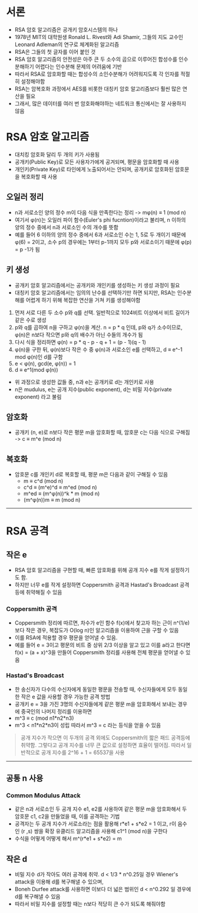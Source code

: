 # 서론
* RSA 암호 알고리즘은 공개키 암호시스템의 하나
* 1978년 MIT의 대학원생 Ronald L. Rivest와 Adi Shamir, 그들의 지도 교수인 Leonard Adleman의 연구로 체계화된 알고리즘
* RSA은 그들의 첫 글자를 이어 붙인 것
* RSA 암호 알고리즘의 안전성은 아주 큰 두 소수의 곱으로 이루어진 합성수를 인수분해하기 어렵다는 인수분해 문제의 어려움에 기반
* 따라서 RSA로 암호화할 때는 합성수의 소인수분해가 어려워지도록 각 인자를 적절히 설정해야함
* RSA는 암복호화 과정에서 AES를 비롯한 대칭키 암호 알고리즘보다 훨씬 많은 연산을 필요
* 그래서, 많은 데이터를 여러 번 암호화해야하는 네트워크 통신에서는 잘 사용하지 않음

# RSA 암호 알고리즘
* 대치킹 암호화 달리 두 개의 키가 사용됨
* 공개키(Public Key)로 모든 사용자가에게 공겨되며, 평문을 암호화할 때 사용
* 개인키(Private Key)로 타인에게 노출되어서는 안되며, 공개키로 암호화된 암호문을 복호화할 때 사용

## 오일러 정리
* n과 서로소인 양의 정수 m이 다음 식을 만족한다는 정리 -> mφ(n) ≡ 1 (mod n)
* 여기서 φ(n)는 오일러 파이 함수(Euler's phi fucntion)이라고 불리며, n 이하의 양의 정수 중에서 n과 서로소인 수의 개수를 뜻함
* 예를 들어 6 이하의 양의 정수 중에서 6과 서로소인 수는 1, 5로 두 개이기 때문에 φ(6) = 2이고, 소수 p의 경우에는 1부터 p-1까지 모두 p와 서로소이기 때문에 φ(p) = p -1가 됨

## 키 생성
* 공개키 암호 알고리즘에서는 공개키와 개인키를 생성하는 키 생성 과정이 필요
* 대칭키 암호 알고리즘에서는 임의의 난수를 선택하기만 하면 되지만, RSA는 인수분해를 어렵게 하기 위해 복잡한 연산을 거쳐 키를 생성해야함

1. 먼저 서로 다른 두 소수 p와 q를 선택. 일반적으로 1024비트 이상에서 비트 길이가 같은 수로 생성
2. p와 q를 곱하여 n을 구하고 φ(n)을 계산. n = p * q 인데, p와 q가 소수이므로, φ(n)은 n보다 작으면 p와 q의 배수가 아닌 수들의 개수가 됨
3. 다시 식을 정리하면 φ(n) = p * q - p - q + 1 = (p - 1)(q - 1)
4. φ(n)을 구한 뒤, φ(n)보다 작은 수 중 φ(n)과 서로소인 e를 선택하고, d ≡ e^-1 mod φ(n)인 d를 구함
5. e < φ(n), gcd(e, φ(n)) = 1
6. d ≡ e^1(mod φ(n))

* 위 과정으로 생성한 값들 중, n과 e는 공개키로 d는 개인키로 사용
* n은 mudulus, e는 공개 지수(public exponent), d는 비밀 지수(private exponent) 라고 불림

## 암호화
* 공개키 (n, e)로 n보다 작은 평문 m을 암호화할 때, 암호문 c는 다음 식으로 구해짐 -> c ≡ m^e (mod n)

## 복호화
* 암호문 c를 개인키 d로 복호할 때, 평문 m은 다음과 같이 구해질 수 있음
    * m ≡ c^d (mod n)
    * c^d ≡ (m^e)^d ≡ m^ed (mod n)
    * m^ed ≡ (m^φ(n))^k * m (mod n)
    * (m^φ(n))m ≡ m (mod n)

---

# RSA 공격

## 작은 e
* RSA 암호 알고리즘을 구현할 때, 빠른 암호화를 위해 공개 지수 e를 작게 설정하기도 함.
* 하지만 너무 e를 작게 설정하면 Coppersmith 공격과 Hastad's Broadcast 공격 등에 취약해질 수 있음

### Coppersmith 공격
* Coppersmith 정리에 따르면, 차수가 e인 함수 f(x)에서 찾고자 하는 근이 n^(1/e)보다 작은 경우, 복잡도가 O(log n)인 알고리즘을 이용하여 근을 구할 수 있음
* 이를 RSA에 적용할 경우 평문을 얻어낼 수 있음.
* 예를 들어 e = 3이고 평문의 비트 중 상위 2/3 이상을 알고 있고 이를 a라고 한다면 f(x) = (a + x)^3을 만들어 Coppersmith 정리를 사용해 전체 평문을 얻어낼 수 있음

### Hastad's Broadcast
* 한 송신자가 다수의 수신자에게 동일한 평문을 전송할 때, 수신자들에게 모두 동일한 작은 e 값을 사용할 경우 가능한 공격 방법
* 공개키 e = 3을 가진 3명의 수신자들에게 같은 평문 m을 암호화해서 보내는 경우에 중국인의 나머지 정리를 이용하면
* m^3 ≡ c (mod n1\*n2\*n3)
* m^3 < n1\*n2\*n3이 성립 따라서 m^3 = c 라는 등식을 얻을 수 있음

> 공개 지수가 작으면 이 두개의 공격 외에도 Coppersmith의 짧은 패드 공격등에 취약함.
> 그렇다고 공개 지수를 너무 큰 값으로 설정하면 효율이 떨어짐. 따라서 일반적으로
> 공개 지수를 2^16 + 1 = 65537을 사용

---

## 공통 n 사용
### Common Modulus Attack
* 같은 n과 서로소인 두 공개 지수 e1, e2를 사용하여 같은 평문 m을 암호화해서 두 암호문 c1, c2을 만들었을 때, 이를 공격하는 기법
* 공격자는 두 공개 지수가 서로소라는 점을 활용해 r\*e1 + s\*e2 = 1 이고, r이 음수인 (r ,s) 쌍을 확장 유클리드 알고리즘을 사용해 c1^1 (mod n)을 구한다
* 수식을 어떻게 어떻게 해서 m^(r\*e1 + s\*e2) = m

## 작은 d
* 비밀 지수 d가 작아도 여러 공격에 취약. d < 1/3 * n^0.25일 경우 Wiener's attack을 이용해 d를 복구해낼 수 있으며,
* Boneh Durfee attack를 사용하면 이보다 더 넓은 범위인 d < n^0.292 일 경우에 d를 복구해낼 수 있음
* 따라서 비밀 지수를 설정할 때는 n보다 적당히 큰 수가 되도록 해줘야함